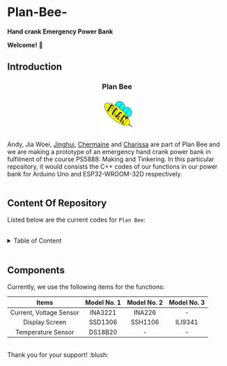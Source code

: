 # Plan-Bee-
**Hand crank Emergency Power Bank**
<br/>

**Welcome!** :wave:
<br/>

## Introduction
<h3 align="center">Plan Bee</h3>
<div align="center">
  <a href="https://github.com/charutomo/Plan-Bee-">
    <img src="image/bee.jpg" alt="bee" width="80" height="80">
  </a>
</div>

Andy, Jia Woei, [Jinghui](https://github.com/jhlow5), [Chermaine](https://github.com/chermainegoh) 
and [Charissa](https://github.com/charutomo) are part of Plan Bee and we are making a prototype
of an emergency hand crank power bank in fulfilment of the course PS5888: Making and Tinkering.
In this particular repository, it would consists the C++ codes of our functions in our power bank
for Arduino Uno and ESP32-WROOM-32D respectively.
<br/>
<br/>

## Content Of Repository 
Listed below are the current codes for `Plan Bee`: <br/>
<br/>
<details>
	<summary>Table of Content</summary>

* [README.MD](https://github.com/charutomo/Plan-Bee-/blob/main/README.md)

* [License](https://github.com/charutomo/Plan-Bee-/blob/main/LICENSE)

* [Arduino Uno](https://github.com/charutomo/Plan-Bee-/blob/main/for%20Arduino)
	* [LED](https://github.com/charutomo/Plan-Bee-/blob/main/for%20Arduino/LED/LED.ino)

	* [Current, Voltage and Power Monitor](https://github.com/charutomo/Plan-Bee-/blob/main/for%20Arduino/INA3221_for_arduino_testing/INA3221_for_arduino_testing.ino)

* [ESP32-WROOM-32D](https://github.com/charutomo/Plan-Bee-/blob/main/for%20ESP32)
	* [for ILI9341](https://github.com/charutomo/Plan-Bee-/blob/main/for%20ESP32/for%20ILI9341)

	* [for SSH1106](https://github.com/charutomo/Plan-Bee-/blob/main/for%20ESP32/for%20SH1106/SH1106)
	
	* [for SSD1306](https://github.com/charutomo/Plan-Bee-/blob/main/for%20ESP32/for%20SSD1306/INA3221_works)

* [image](https://github.com/charutomo/Plan-Bee-/blob/main/image)

</details>
<br/>

## Components
Currently, we use the following items for the functions: <br/>

|Items			| Model No. 1| Model No. 2| Model No. 3|
| :----------------:	|:--------:	 |:--------:  |:--------:  |
|Current, Voltage Sensor| INA3221	 | INA226	  | -		   |
|Display Screen		| SSD1306	 | SSH1106	  | ILI9341	   |
|Temperature Sensor	| DS18B20	 |	-	  |	-	   |


<br/>
Thank you for your support! :blush:
